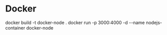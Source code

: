# Docker
docker build -t docker-node .
docker run -p 3000:4000 -d --name nodejs-container docker-node